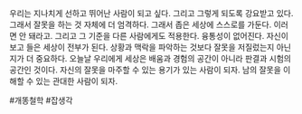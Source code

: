 우리는 지나치게 선하고 뛰어난 사람이 되고 싶다. 그리고 그렇게 되도록 강요받고 있다. 그래서 잘못을 하는 것 자체에 더 엄격하다. 그래서 좁은 세상에 스스로를 가둔다. 이러면 안 돼라고.
그리고 그 기준을 다른 사람에게도 적용한다. 융통성이 없어진다. 자신이 보고 들은 세상이 전부가 된다. 상황과 맥락을 파악하는 것보다 잘못을 저질렀는지 아닌지가 더 중요하다. 오늘날 우리에게 세상은 배움과 경험의 공간이 아니라 판결과 시험의 공간인 것이다.
자신의 잘못을 마주할 수 있는 용기가 있는 사람이 되자.
남의 잘못을 이해할 수 있는 관대한 사람이 되자.

#개똥철학 #잡생각 
